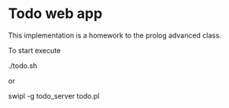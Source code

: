 # Todo web app

This implementation is a homework to the prolog advanced class.

To start execute 

./todo.sh

or 

swipl -g todo_server todo.pl
